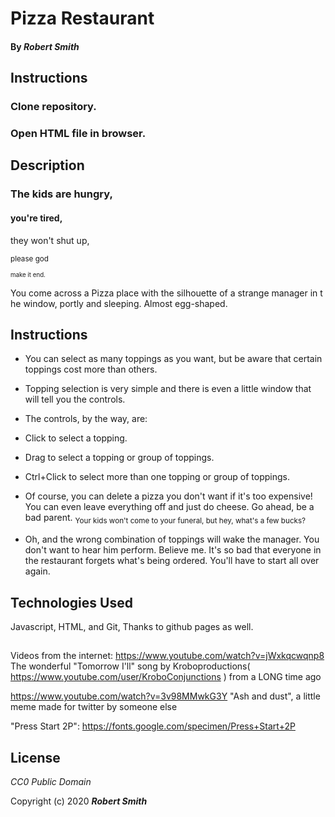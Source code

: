 # **Pizza Restaurant** 


#### By _Robert Smith_ 
## Instructions
### Clone repository.
### Open HTML file in browser.

## Description
### The kids are hungry,
#### you're tired,
 they won't shut up,

<sup> please god</sup>

<sup><sub> make it end.</sub></sup>

You come across a Pizza place with the silhouette of a strange manager in t he window, portly and sleeping. Almost egg-shaped.

## Instructions

- You can select as many toppings as you want, but be aware that certain toppings cost more than others.
- Topping selection is very simple and there is even a little window that will tell you the controls.
- The controls, by the way, are:
- Click to select a topping. 
- Drag to select a topping or group of toppings.
- Ctrl+Click to select more than one topping or group of toppings.
- Of course, you can delete a pizza you don't want if it's too expensive! You can even leave everything off and just do cheese. Go ahead, be a bad parent. <sub> Your kids won't come to your funeral, but hey, what's a few bucks? </sub>

- Oh, and the wrong combination of toppings will wake the manager. You don't want to hear him perform. Believe me. It's so bad that everyone in the restaurant forgets what's being ordered. You'll have to start all over again.
## Technologies Used

Javascript,
HTML, and
Git,
Thanks to github pages as well.


## 

Videos from the internet:
https://www.youtube.com/watch?v=jWxkqcwqnp8 The wonderful "Tomorrow I'll" song by Kroboproductions( https://www.youtube.com/user/KroboConjunctions ) from a LONG time ago

https://www.youtube.com/watch?v=3v98MMwkG3Y
"Ash and dust", a little meme made for twitter by someone else

"Press Start 2P":
https://fonts.google.com/specimen/Press+Start+2P



## License

*CC0 Public Domain*

Copyright (c) 2020 **_Robert Smith_**
